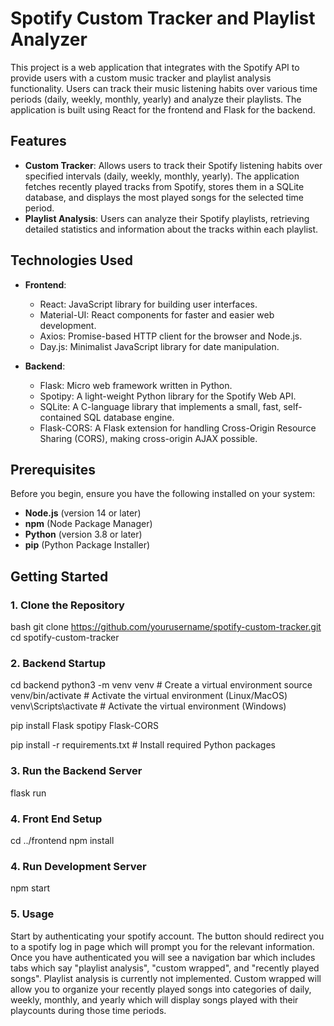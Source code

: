 # Spotify Custom Tracker and Playlist Analyzer

This project is a web application that integrates with the Spotify API to provide users with a custom music tracker and playlist analysis functionality. Users can track their music listening habits over various time periods (daily, weekly, monthly, yearly) and analyze their playlists. The application is built using React for the frontend and Flask for the backend.

## Features

- **Custom Tracker**: Allows users to track their Spotify listening habits over specified intervals (daily, weekly, monthly, yearly). The application fetches recently played tracks from Spotify, stores them in a SQLite database, and displays the most played songs for the selected time period.
- **Playlist Analysis**: Users can analyze their Spotify playlists, retrieving detailed statistics and information about the tracks within each playlist.

## Technologies Used

- **Frontend**:
  - React: JavaScript library for building user interfaces.
  - Material-UI: React components for faster and easier web development.
  - Axios: Promise-based HTTP client for the browser and Node.js.
  - Day.js: Minimalist JavaScript library for date manipulation.

- **Backend**:
  - Flask: Micro web framework written in Python.
  - Spotipy: A light-weight Python library for the Spotify Web API.
  - SQLite: A C-language library that implements a small, fast, self-contained SQL database engine.
  - Flask-CORS: A Flask extension for handling Cross-Origin Resource Sharing (CORS), making cross-origin AJAX possible.

## Prerequisites

Before you begin, ensure you have the following installed on your system:

- **Node.js** (version 14 or later)
- **npm** (Node Package Manager)
- **Python** (version 3.8 or later)
- **pip** (Python Package Installer)

## Getting Started

### 1. Clone the Repository

bash
git clone https://github.com/yourusername/spotify-custom-tracker.git
cd spotify-custom-tracker

### 2. Backend Startup
cd backend
python3 -m venv venv  # Create a virtual environment
source venv/bin/activate  # Activate the virtual environment (Linux/MacOS)
venv\Scripts\activate  # Activate the virtual environment (Windows)

pip install Flask spotipy Flask-CORS

pip install -r requirements.txt  # Install required Python packages


### 3. Run the Backend Server
flask run

### 4. Front End Setup 
cd ../frontend
npm install 

### 4. Run Development Server 
npm start

### 5. Usage
Start by authenticating your spotify account. The button should redirect you to a spotify log in page which will prompt you for the relevant information. 
Once you have authenticated you will see a navigation bar which includes tabs which say "playlist analysis", "custom wrapped", and "recently played songs".
Playlist analysis is currently not implemented. Custom wrapped will allow you to organize your recently played songs into categories of daily, weekly, monthly, and yearly 
which will display songs played with their playcounts during those time periods. 

